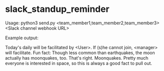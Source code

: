 # slack_standup_reminder

Usage: python3 send.py &lt;team_member1,team_member2,team_member3&gt; &lt;Slack channel webhook URL&gt;

Example output: 

Today's daily will be facilitated by &lt;User&gt;. If (s)he cannot join, &lt;manager&gt; will facilitate.
Fun fact: Though less common than earthquakes, the moon actually has moonquakes, too. That's right. Moonquakes. Pretty much everyone is interested in space, so this is always a good fact to pull out.
